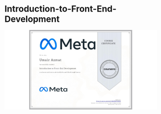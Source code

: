 <h1>Introduction-to-Front-End-Development</h1>
<img src="Introduction-to-Front-End-Development.jpeg" >